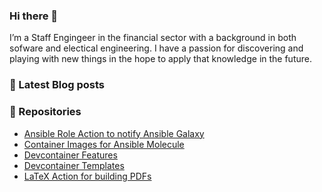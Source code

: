 ### Hi there 👋

I’m a Staff Engingeer in the financial sector with a background in both sofware and electical engineering. I have a passion for discovering and playing with new things in the hope to apply that knowledge in the future.

### 📝 Latest Blog posts

<!-- BLOG-POST-LIST:START -->
<!-- BLOG-POST-LIST:END -->

<!--
**hspaans/hspaans** is a ✨ _special_ ✨ repository because its `README.md` (this file) appears on your GitHub profile.

Here are some ideas to get you started:

- 🔭 I’m currently working on ...
- 🌱 I’m currently learning ...
- 👯 I’m looking to collaborate on ...
- 🤔 I’m looking for help with ...
- 💬 Ask me about ...
- 📫 How to reach me: ...
- 😄 Pronouns: ...
- ⚡ Fun fact: ...
-->

### 📑 Repositories

- [Ansible Role Action to notify Ansible Galaxy](https://github.com/hspaans/ansible-galaxy-action)
- [Container Images for Ansible Molecule](https://github.com/hspaans/molecule-containers)
- [Devcontainer Features](https://github.com/hspaans/devcontainer-features)
- [Devcontainer Templates](https://github.com/hspaans/devcontainer-templates)
- [LaTeX Action for building PDFs](https://github.com/hspaans/latexmk-action)
